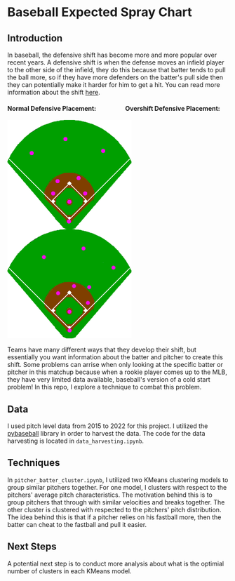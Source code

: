 # Baseball Expected Spray Chart
## Introduction
In baseball, the defensive shift has become more and more popular over recent years. A defensive shift is when the defense moves an infield player to the other side of the infield, they do this because that batter tends to pull the ball more, so if they have more defenders on the batter's pull side then they can potentially make it harder for him to get a hit. You can read more information about the shift [here](https://en.wikipedia.org/wiki/Baseball_positioning).

#### Normal Defensive Placement: &nbsp;&nbsp;&nbsp;&nbsp;&nbsp;&nbsp;&nbsp;&nbsp;&nbsp;&nbsp;&nbsp;&nbsp;&nbsp;&nbsp;&nbsp;&nbsp;&nbsp;&nbsp; Overshift Defensive Placement:
<img src="https://github.com/BrendanJenkins/Baseball-Spray-Chart/blob/main/images/Baseballpositioning-normal.png" align="left" title="Normal Defensive Alignment">  <img src="https://github.com/BrendanJenkins/Baseball-Spray-Chart/blob/main/images/Baseballpositioning-shift.png" align="centerright" title="Shift Defensive Alignment">

Teams have many different ways that they develop their shift, but essentially you want information about the batter and pitcher to create this shift. Some problems can arrise when only looking at the specific batter or pitcher in this matchup because when a rookie player comes up to the MLB, they have very limited data available, baseball's version of a cold start problem! In this repo, I explore a technique to combat this problem.  

## Data
I used pitch level data from 2015 to 2022 for this project. I utilized the [pybaseball](https://github.com/jldbc/pybaseball) library in order to harvest the data. The code for the data harvesting is located in `data_harvesting.ipynb`.

## Techniques
In `pitcher_batter_cluster.ipynb`, I utilized two KMeans clustering models to group similar pitchers together. For one model, I clusters with respect to the pitchers' average pitch characteristics. The motivation behind this is to group pitchers that through with similar velocities and breaks together. The other cluster is clustered with respected to the pitchers' pitch distribution. The idea behind this is that if a pitcher relies on his fastball more, then the batter can cheat to the fastball and pull it easier.

## Next Steps
A potential next step is to conduct more analysis about what is the optimial number of clusters in each KMeans model.
